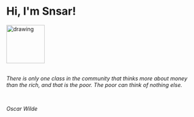 <h1>Hi, I'm Snsar!</h1> <img src="https://acegif.com/wp-content/uploads/2021/4fh5wi/pepefrg-21.gif" alt="drawing"  height = "100"/> <br> <br> <p><i>There is only one class in the community that thinks more about money than the rich, and that is the poor. The poor can think of nothing else.</i></p> <br> <p><i>Oscar Wilde</i></p>